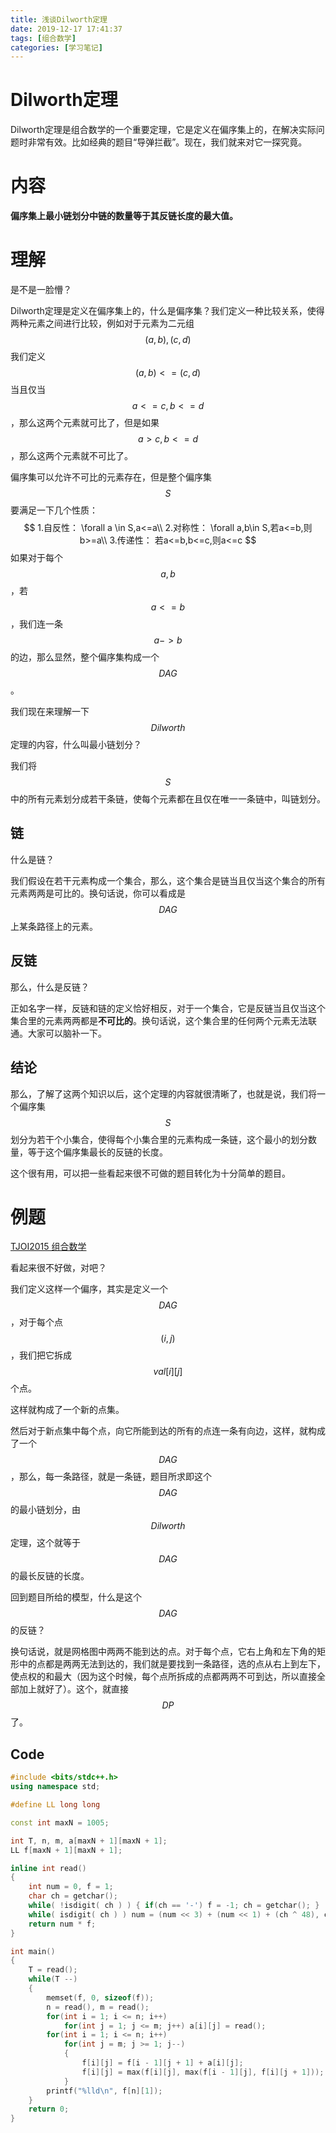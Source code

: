 ```yaml
---
title: 浅谈Dilworth定理
date: 2019-12-17 17:41:37
tags: [组合数学]
categories: [学习笔记]
---
```


# Dilworth定理

Dilworth定理是组合数学的一个重要定理，它是定义在偏序集上的，在解决实际问题时非常有效。比如经典的题目“导弹拦截”。现在，我们就来对它一探究竟。

# 内容

**偏序集上最小链划分中链的数量等于其反链长度的最大值。**

<!--more-->

# 理解

是不是一脸懵？

Dilworth定理是定义在偏序集上的，什么是偏序集？我们定义一种比较关系，使得两种元素之间进行比较，例如对于元素为二元组$$(a,b),(c,d)$$我们定义$$(a,b)<=(c,d)$$当且仅当$$a<=c,b<=d$$，那么这两个元素就可比了，但是如果$$a>c,b<=d$$，那么这两个元素就不可比了。

偏序集可以允许不可比的元素存在，但是整个偏序集$$S$$要满足一下几个性质：
$$
1.自反性： \forall a \in S,a<=a\\
2.对称性： \forall a,b\in S,若a<=b,则b>=a\\
3.传递性： 若a<=b,b<=c,则a<=c
$$
如果对于每个$$a,b$$，若$$a<=b$$，我们连一条$$a->b$$的边，那么显然，整个偏序集构成一个$$DAG$$。

我们现在来理解一下$$Dilworth$$定理的内容，什么叫最小链划分？

我们将$$S$$中的所有元素划分成若干条链，使每个元素都在且仅在唯一一条链中，叫链划分。

## 链

什么是链？

我们假设在若干元素构成一个集合，那么，这个集合是链当且仅当这个集合的所有元素两两是可比的。换句话说，你可以看成是$$DAG$$上某条路径上的元素。

## 反链

那么，什么是反链？

正如名字一样，反链和链的定义恰好相反，对于一个集合，它是反链当且仅当这个集合里的元素两两都是**不可比的**。换句话说，这个集合里的任何两个元素无法联通。大家可以脑补一下。

## 结论

那么，了解了这两个知识以后，这个定理的内容就很清晰了，也就是说，我们将一个偏序集$$S$$划分为若干个小集合，使得每个小集合里的元素构成一条链，这个最小的划分数量，等于这个偏序集最长的反链的长度。

这个很有用，可以把一些看起来很不可做的题目转化为十分简单的题目。

# 例题

[TJOI2015 组合数学](http://www.lydsy.com/JudgeOnline/problem.php?id=3997)

看起来很不好做，对吧？

我们定义这样一个偏序，其实是定义一个$$DAG$$，对于每个点$$(i,j)$$，我们把它拆成$$val[i][j]$$个点。

这样就构成了一个新的点集。

然后对于新点集中每个点，向它所能到达的所有的点连一条有向边，这样，就构成了一个$$DAG$$，那么，每一条路径，就是一条链，题目所求即这个$$DAG$$的最小链划分，由$$Dilworth$$定理，这个就等于$$DAG$$的最长反链的长度。

回到题目所给的模型，什么是这个$$DAG$$的反链？

换句话说，就是网格图中两两不能到达的点。对于每个点，它右上角和左下角的矩形中的点都是两两无法到达的，我们就是要找到一条路径，选的点从右上到左下，使点权的和最大（因为这个时候，每个点所拆成的点都两两不可到达，所以直接全部加上就好了）。这个，就直接$$DP$$了。

## Code

```c++
#include <bits/stdc++.h>
using namespace std;

#define LL long long

const int maxN = 1005;

int T, n, m, a[maxN + 1][maxN + 1];
LL f[maxN + 1][maxN + 1];

inline int read()
{
	int num = 0, f = 1;
	char ch = getchar();
	while( !isdigit( ch ) ) { if(ch == '-') f = -1; ch = getchar(); }
	while( isdigit( ch ) ) num = (num << 3) + (num << 1) + (ch ^ 48), ch = getchar();
	return num * f;
}

int main()
{
	T = read();
	while(T --)
	{
		memset(f, 0, sizeof(f));
		n = read(), m = read();
		for(int i = 1; i <= n; i++)
			for(int j = 1; j <= m; j++) a[i][j] = read();
		for(int i = 1; i <= n; i++)
			for(int j = m; j >= 1; j--)
			{
				f[i][j] = f[i - 1][j + 1] + a[i][j];
				f[i][j] = max(f[i][j], max(f[i - 1][j], f[i][j + 1]));
			}
		printf("%lld\n", f[n][1]);
	}
	return 0;
}
```

